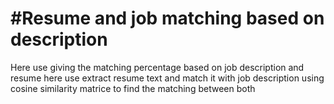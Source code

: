 <h1>#Resume and job matching based on description</h1>
Here use giving the matching percentage based on job description and resume 
here use extract resume text and match it with job description
using cosine similarity matrice to find the matching between both
